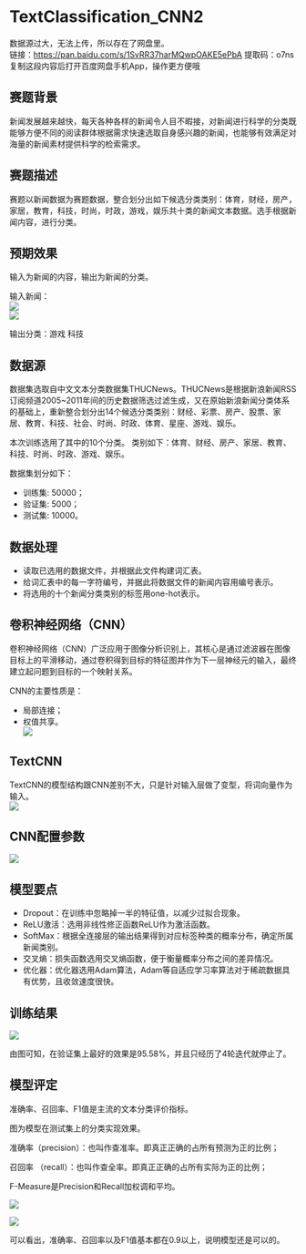 # TextClassification_CNN2

数据源过大，无法上传，所以存在了网盘里。<br>
链接：https://pan.baidu.com/s/1SvRR37harMQwpOAKE5ePbA 
提取码：o7ns 
复制这段内容后打开百度网盘手机App，操作更方便哦

## 赛题背景
新闻发展越来越快，每天各种各样的新闻令人目不暇接，对新闻进行科学的分类既能够方便不同的阅读群体根据需求快速选取自身感兴趣的新闻，也能够有效满足对海量的新闻素材提供科学的检索需求。

## 赛题描述
赛题以新闻数据为赛题数据，整合划分出如下候选分类类别：体育，财经，房产，家居，教育，科技，时尚，时政，游戏，娱乐共十类的新闻文本数据。选手根据新闻内容，进行分类。

## 预期效果
输入为新闻的内容，输出为新闻的分类。

输入新闻：<br>
![](https://img-blog.csdnimg.cn/20210528145424562.png)<br>
![](https://img-blog.csdnimg.cn/20210528145455338.png)

输出分类：游戏     科技

## 数据源
数据集选取自中文文本分类数据集THUCNews。THUCNews是根据新浪新闻RSS订阅频道2005~2011年间的历史数据筛选过滤生成，又在原始新浪新闻分类体系的基础上，重新整合划分出14个候选分类类别：财经、彩票、房产、股票、家居、教育、科技、社会、时尚、时政、体育、星座、游戏、娱乐。

本次训练选用了其中的10个分类。
类别如下：体育、财经、房产、家居、教育、科技、时尚、时政、游戏、娱乐。

数据集划分如下：

* 训练集: 50000；<br>
* 验证集: 5000；<br>
* 测试集: 10000。<br>

## 数据处理
* 读取已选用的数据文件，并根据此文件构建词汇表。<br>
* 给词汇表中的每一字符编号，并据此将数据文件的新闻内容用编号表示。<br>
* 将选用的十个新闻分类类别的标签用one-hot表示。<br>

## 卷积神经网络（CNN）
卷积神经网络（CNN）广泛应用于图像分析识别上，其核心是通过滤波器在图像目标上的平滑移动，通过卷积得到目标的特征图并作为下一层神经元的输入，最终建立起问题到目标的一个映射关系。

CNN的主要性质是：

* 局部连接；<br>
* 权值共享。<br>
![](https://img-blog.csdn.net/20170430161936244?watermark/2/text/aHR0cDovL2Jsb2cuY3Nkbi5uZXQvY3htc2Ni/font/5a6L5L2T/fontsize/400/fill/I0JBQkFCMA==/dissolve/70/gravity/SouthEast)

## TextCNN
TextCNN的模型结构跟CNN差别不大，只是针对输入层做了变型，将词向量作为输入。<br>
![](https://img-blog.csdnimg.cn/2019070616562550.png?x-oss-process=image/watermark,type_ZmFuZ3poZW5naGVpdGk,shadow_10,text_aHR0cHM6Ly9ibG9nLmNzZG4ubmV0L20wXzM3Nzg4MzA4,size_16,color_FFFFFF,t_70)

## CNN配置参数

![](https://img-blog.csdnimg.cn/20210528150027501.png?x-oss-process=image/watermark,type_ZmFuZ3poZW5naGVpdGk,shadow_10,text_aHR0cHM6Ly9ibG9nLmNzZG4ubmV0L3FxXzQ4MTg4ODMw,size_16,color_FFFFFF,t_70)

## 模型要点

* Dropout：在训练中忽略掉一半的特征值，以减少过拟合现象。<br>
* ReLU激活：选用非线性修正函数ReLU作为激活函数。
* SoftMax：根据全连接层的输出结果得到对应标签种类的概率分布，确定所属新闻类别。
* 交叉熵：损失函数选用交叉熵函数，便于衡量概率分布之间的差异情况。
* 优化器：优化器选用Adam算法，Adam等自适应学习率算法对于稀疏数据具有优势，且收敛速度很快。

## 训练结果

![](https://img-blog.csdnimg.cn/20210528150057292.png?x-oss-process=image/watermark,type_ZmFuZ3poZW5naGVpdGk,shadow_10,text_aHR0cHM6Ly9ibG9nLmNzZG4ubmV0L3FxXzQ4MTg4ODMw,size_16,color_FFFFFF,t_70)

由图可知，在验证集上最好的效果是95.58%，并且只经历了4轮迭代就停止了。

## 模型评定

准确率、召回率、F1值是主流的文本分类评价指标。<br>

图为模型在测试集上的分类实现效果。<br>

准确率（precision）：也叫作查准率。即真正正确的占所有预测为正的比例；<br>

召回率 （recall）：也叫作查全率。即真正正确的占所有实际为正的比例；<br>

F-Measure是Precision和Recall加权调和平均。<br>

![](https://img-blog.csdnimg.cn/20210528150104728.png?x-oss-process=image/watermark,type_ZmFuZ3poZW5naGVpdGk,shadow_10,text_aHR0cHM6Ly9ibG9nLmNzZG4ubmV0L3FxXzQ4MTg4ODMw,size_16,color_FFFFFF,t_70)

![](https://img-blog.csdnimg.cn/2021052815152594.png?x-oss-process=image/watermark,type_ZmFuZ3poZW5naGVpdGk,shadow_10,text_aHR0cHM6Ly9ibG9nLmNzZG4ubmV0L3FxXzQ4MTg4ODMw,size_16,color_FFFFFF,t_70)

可以看出，准确率、召回率以及F1值基本都在0.9以上，说明模型还是可以的。
